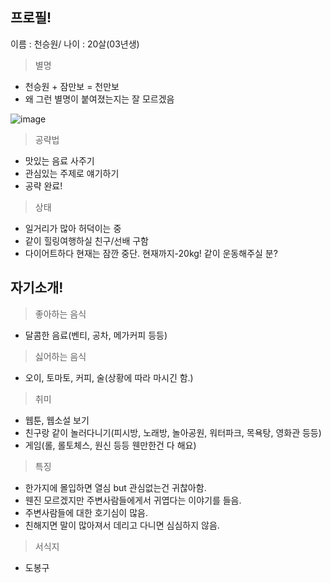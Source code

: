 프로필!
--
이름 : 천승원/ 나이 : 20살(03년생)

> 별명
  + 천승원 + 잠만보 = 천만보
  + 왜 그런 별명이 붙여졌는지는 잘 모르겠음

![image](https://user-images.githubusercontent.com/67413252/159678893-868fdf47-3f2b-4319-ab0a-64dd5016305d.png)

> 공략법
  + 맛있는 음료 사주기
  + 관심있는 주제로 얘기하기
  + 공략 완료!

> 상태
  + 일거리가 많아 허덕이는 중
  + 같이 힐링여행하실 친구/선배 구함
  + 다이어트하다 현재는 잠깐 중단. 현재까지-20kg! 같이 운동해주실 분?
  
자기소개!
---
> 좋아하는 음식
  + 달콤한 음료(벤티, 공차, 메가커피 등등)
> 싫어하는 음식
  + 오이, 토마토, 커피, 술(상황에 따라 마시긴 함.)

> 취미
  + 웹툰, 웹소설 보기
  + 친구랑 같이 놀러다니기(피시방, 노래방, 놀아공원, 워터파크, 목욕탕, 영화관 등등)
  + 게임(롤, 롤토체스, 원신 등등 웬만한건 다 해요)

> 특징
  + 한가지에 몰입하면 열심 but 관심없는건 귀찮아함.
  + 웬진 모르겠지만 주변사람들에게서 귀엽다는 이야기를 들음.
  + 주변사람들에 대한 호기심이 많음.
  + 친해지면 말이 많아져서 데리고 다니면 심심하지 않음.

> 서식지
  + 도봉구
